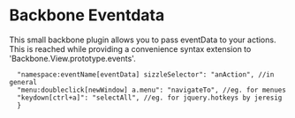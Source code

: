 Backbone Eventdata
==================

This small backbone plugin allows you to pass eventData to your actions. This is reached while providing a convenience syntax extension to 'Backbone.View.prototype.events'.

```events: {
  "namespace:eventName[eventData] sizzleSelector": "anAction", //in general
  "menu:doubleclick[newWindow] a.menu": "navigateTo", //eg. for menues
  "keydown[ctrl+a]": "selectAll", //eg. for jquery.hotkeys by jeresig
  }
```